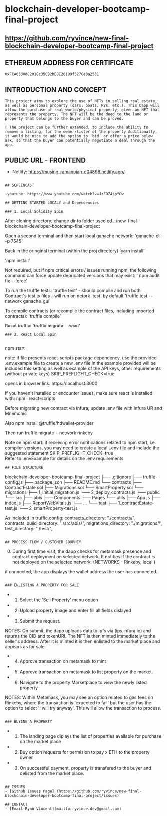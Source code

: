 # blockchain-developer-bootcamp-final-project

## https://github.com/ryvince/new-final-blockchain-developer-bootcamp-final-project

## ETHEREUM ADDRESS FOR CERTIFICATE 

```
0xFCA6530dC2810c35C92bB8E26109f327Ce0a2531
```

## INTRODUCTION AND CONCEPT

```
This project aims to explore the use of NFTs in selling real estate, as well as personal property (cars, boats, RVs, etc.). This Dapp will allow the purchase of real world/physical property, given an NFT that represents the property. The NFT will be the deed to the land or property that belongs to the buyer and can be proved. 

🚀 The project can be further extended, to include the ability to remove a listing, for the owner/lister of the property Additionally, it would be nice to add the option to 'bid' or offer a price below ask, so that the buyer can potentially negotiate a deal through the app.

```
## PUBLIC URL - FRONTEND

- Netlify: https://musing-ramanujan-e04896.netlify.app/
  
```

## SCREENCAST

-youtube: https://www.youtube.com/watch?v=JzFOZ4spYCw

## GETTING STARTED LOCALY and Dependencies

### 1. Local Solidity Spin
```
After cloning directory; change dir to folder used
cd ../new-final-blockchain-developer-bootcamp-final-project

Open a second terminal and then start local ganache network: 
'ganache-cli -p 7545'

Back in the oringinal terminal (within the proj directory)
'yarn install'

'npm install'

Not required, but if npm critical errors / issues running npm, the following command can force update depricated versions that may exist:
' npm audit fix --force'

To run the truffle tests:
'truffle test' - should compile and run both Contract's test.js files - will run on netork 'test' by default
'truffle test --network ganache_gui' 

To compile contracts (or recompile the contract files, including imported contracts):
'truffle compile' 

Reset truffle:
'truffle migrate --reset'
```
### 2. React Local Spin


```
npm start

note: if file presents react-scripts package dependency, use the provided .env.example file to create a new .env file
In the example provided will be included this setting as well as example of the API keys, other requirements (without private keys)
SKIP_PREFLIGHT_CHECK=true

opens in browser link: https://localhost:3000

If you haven't installed or encounter issues, make sure react is installed with:
npm i react-scripts

Before migrating new contract via Infura; update .env file with Infura UR and Mnemonic

Also
npm install @truffle/hdwallet-provider

Then run truffle migrate --network rinkeby

Note on npm start: if receiving error notifications related to npm start, i.e. compiler versions, you may need to create a local ..env file and include the suggested statement SKIP_PREFLIGHT_CHECK=true  
Refer to .envExample for details on the .env requirements

```
## FILE STRUCTURE

```
blockchain-developer-bootcamp-final-project
├── .gitignore
├── truffle-config.js
├── package.json
├── README.md
└──  contracts
	├── ContractEstate.sol
	├── Migrations.sol
	└── SmartProperty.sol
└── migrations
	├── 1_initial_migration.js
	└── 2_deploy_contracts.js
├── public
└── src
	├── abis
	├── Components
	├── Pages
	└── utils
	├── App.js
	├── index.js
	├── ReportWebVitals.js
	└── ...
└── test
	├── 1_contractEstate-test.js
	└── 2_smartProperty-test.js

As included in truffle.config: 
contracts_directory: "./contracts/",
  contracts_build_directory: "./src/abis/",
  migrations_directory: "./migrations/",
  test_directory: "./test/",


```

## PROCESS FLOW / CUSTOMER JOURNEY

```
0. During first time visit, the dapp checks for metamask presence and contract deployment on 
selected network. It notifies if the contract is not deployed on the selected network. 
(NETWORKS - Rinkeby, local )

if connected, the app displays the wallet address the user has connected.
```

### ENLISTING A PROPERTY FOR SALE
```
- 1. Select the 'Sell Property' menu option

- 2. Upload property image and enter fill all fields dislayed

- 3. Submit the request. 

NOTES: On submit, the dapp uploads data to ipfs via (ips.infura.io) and returns the CID and 
tokenURI. The NFT is then minted immediately to the seller's address. After it is minted it is 
then enlisted to the market place and appears as for sale

- 4. Approve transaction on metamask to mint

- 5. Approve transaction on metamask to list property on the market.

- 6. Navigate to the property Marketplace to view the newly listed property

NOTES: Within Metamask, you may see an option related to gas fees on Rinkeby, where the transaction is 'expected to fail' but the user has the option to select 'I will try anyway'. This will allow the transaction to process.
```

### BUYING A PROPERTY
```
- 1. The landing page diplays the list of properties available for purchase on the market place

- 2. Buy option requests for permision to pay x ETH to the property owner

- 3. On successful payment, property is transfered to the buyer and delisted from the market place. 
```

## ISSUES
- [Github Issues Page] (https://github.com/ryvince/new-final-blockchain-developer-bootcamp-final-project/issues)

## CONTACT
- [Email Ryan Vincent](mailto:ryvince.dev@gmail.com)
